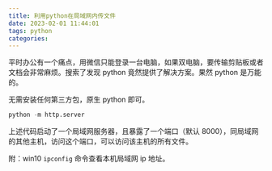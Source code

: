 ```yaml
---
title: 利用python在局域网内传文件
date: 2023-02-01 11:44:01
tags: python
categories:
---
```


平时办公有一个痛点，用微信只能登录一台电脑，如果双电脑，要传输剪贴板或者文档会非常麻烦。搜索了发现 python 竟然提供了解决方案。果然 python 是万能的。

无需安装任何第三方包，原生 python 即可。

```python
python -m http.server
```

上述代码启动了一个局域网服务器，且暴露了一个端口（默认 8000），同局域网的其他主机，访问这个端口，可以访问该主机的所有文件。

附：win10 `ipconfig` 命令查看本机局域网 ip 地址。
